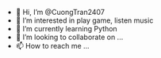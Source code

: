 - 👋 Hi, I’m @CuongTran2407
- 👀 I’m interested in play game, listen music
- 🌱 I’m currently learning Python
- 💞️ I’m looking to collaborate on ...
- 📫 How to reach me ...

<!---
CuongTran2407/CuongTran2407 is a ✨ special ✨ repository because its `README.md` (this file) appears on your GitHub profile.
You can click the Preview link to take a look at your changes.
--->
